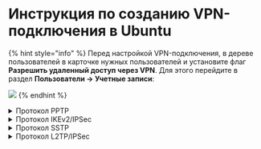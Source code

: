 # Инструкция по созданию VPN-подключения в Ubuntu

{% hint style="info" %}
Перед настройкой VPN-подключения, в дереве пользователей в карточке нужных пользователей и установите флаг **Разрешить удаленный доступ через VPN**. Для этого перейдите в раздел **Пользователи -&gt; Учетные записи**:

![](../../../../.gitbook/assets/ubuntu15.png)
{% endhint %}

<details>

<summary>Протокол PPTP</summary>

Перед созданием подключения в Ubuntu перейдите в Ideco UTM, в раздел **Пользователи -&gt; Авторизация -&gt; VPN-подключение** и установите флаг **Подключение по PPTP**:

![](../../../../.gitbook/assets/pptp.png)

**Создание подключения в Ubuntu**

1\. Перейдите **Настройки -> Сети** и в строке **VPN** нажмите ![ok\_with\_icon.png](../../../../.gitbook/assets/ubuntu3.png):

![](../../../../.gitbook/assets/ubuntu2.png)

2\. В окне создания подключений выберите пункт **Туннельный протокол типа точка-точка (PPTP)**:

![](../../../../.gitbook/assets/ubuntu4.1.png)

3\. В разделе **Идентификация** и заполните следующие поля:

* **Название** - имя подключения;
* **Шлюз** - доменное имя или IP-адрес интерфейса UTM;
* **Имя пользователя** - имя пользователя, которому разрешено подключение по VPN;
* **Пароль** - пароль пользователя. В правой части поля необходимо выбрать вариант хранения для пароля от VPN-соединения;
* **NT-домен** - оставьте поле пустым.

![](../../../../.gitbook/assets/ubuntu6.1.png)

Рекомендуем нажать **Дополнительно** и установить флаги на пунктах:

* **Разрешить следующие методы аутентификации** - установите флаг на пункте *MSCHAPv2*
* **Использовать шифрование MPPE** - в строке *Шифрование* выберите 128-бит (наиболее защищенное)
* **Использовать для данных сжатие BSD** - использование алгоритма BSD-compress
* **Использовать для данных сжатие Deflate** - использование алгоритма Deflate
* **Использовать сжатие заголовков TCP** - использование метода сжатия заголовков TCP/IP Вана Якобсона

![](../../../../.gitbook/assets/ubuntu8.1.png)

4\. Нажмите **ОК** и **Добавить**.

5\. Поставить переключатель созданного VPN-подключения в положение включен:

![](../../../../.gitbook/assets/ubuntu9.1.png)

</details>

<details>

<summary>Протокол IKEv2/IPSec</summary>

Перед созданием подключения в Ubuntu, настройте Ideco UTM:

1\. Перейдите в раздел **Пользователи -&gt; Авторизация -&gt; VPN-подключение**.

2\. Установите флаг **Подключение по IKEv2/IPSec** и заполните поля **Домен**:

![](../../../../.gitbook/assets/ipsec-ikev2-9-11.png)

3\. Скачайте корневой сертификат одним из способов:

* В личном кабинете, введя логин/пароль пользователя:
  
    ![](../../../../.gitbook/assets/ubuntu16.png)

* В разделе **Сервисы -&gt; Сертификаты**:
    
    ![](../../../../.gitbook/assets/certificates2.png)

Корневой сертификат потребуется для настройки подключения рабочей станции пользователя, если не был получен корневой сертификат через Lets Encrypt. При необходимости перенесите файл сертификата на рабочую станцию.

{% hint style="info" %}
Если для VPN-подключения используется сертификат выданный Let`s Encrypt, то установка корневого сертификата на устройство не требуется.
{% endhint %}

**Создание подключения в Ubuntu**

1\. Откройте терминал сочетанием клавиш Ctrl+Alt+F1 и выполните команду:

    sudo apt install -y network-manager-strongswan libcharon-extra-plugins libstrongswan-extra-plugins

2\. После окончания установки перезагрузите компьютер:

    sudo reboot

3\. Перейдите в **Настройки -> Сети** и в строке **VPN** нажмите ![ok\_with\_icon.png](../../../../.gitbook/assets/ubuntu3.png):

![](../../../../.gitbook/assets/ubuntu2.png)

4\. В появившемся окне выберите **IPSec\IKEv2 (strongswan)**:

![](../../../../.gitbook/assets/ubuntu13.png)

5\. В разделе **Идентификация** и заполните следующие поля:

* **Название** - имя подключения
* **Address** - введите домен, который указан в настройках **Пользователи -&gt; Авторизация -&gt; VPN-подключение -&gt; Подключение по IKEv2/IPSec**
* **Certificate** - выберите ранее сохраненный корневой сертификат (если он не был выдан Let`s Encrypt)
* **Authentication** - рекомендуем выбрать EAP
* **Username** - имя пользователя, которому разрешено подключение по VPN
* **Password** - пароль пользователя. В правой части поля необходимо выбрать вариант хранения для пароля от VPN-соединения

Установите флаг **Request an inner IP address** и нажмите **Добавить:**

![](../../../../.gitbook/assets/ubuntu14.png)

6\. Поставьте переключатель созданного VPN-подключения в положение включен.

</details>

<details>

<summary>Протокол SSTP</summary>

Перед созданием подключения в Ubuntu, настройте Ideco UTM:

1\. Перейдите в раздел **Пользователи -&gt; Авторизация -&gt; VPN-подключение**.

2\. Установите флаг **Подключение по SSTP** и заполните поля **Домен** и **Порт**:

![](../../../../.gitbook/assets/sstp-on.png)



**Создание подключения в Ubuntu**

1\. Откройте терминал сочетанием клавиш Ctrl+Alt+F1 и выполните две команды:

    sudo apt-add-repository ppa:eivnaes/network-manager-sstp
    sudo apt install -y network-manager-sstp sstp-client 

2\. После окончания установки перезагрузите компьютер:

    sudo reboot
    
3\. После окончания установки пакетов, перейдите в **Настройки -> Сети** и в строке **VPN** нажмите ![ok\_with\_icon.png](../../../../.gitbook/assets/ubuntu3.png):

![](../../../../.gitbook/assets/ubuntu2.png)

4\. В появившемся окне выберите **Туннельный протокол типа точка-точка (SSTP)**:

![](../../../../.gitbook/assets/ubuntu10.png)

5\. В разделе **Идентификация** и заполните следующие поля:

* **Название** - имя подключения
* **Шлюз** - укажите в формате *домен:[порт, выбранный на UTM]*
* **Имя пользователя** - имя пользователя, которому разрешено подключение по VPN
* **Пароль** - пароль пользователя. В правой части поля необходимо выбрать вариант хранения для пароля от VPN-соединения
* **NT-домен** - оставьте поле пустым

![](../../../../.gitbook/assets/ubuntu11.png)

Рекомендуем нажать **Advanced** и установить флаги на пунктах:

* **Разрешить следующие методы аутентификации** - установите флаг на пункте *MSCHAPv2*
* **Использовать шифрование MPPE** - в строке *Шифрование* выберите 128-бит (наиболее защищенное)
* **Использовать для данных сжатие BSD** - использование алгоритма BSD-compress
* **Использовать для данных сжатие Deflate** - использование алгоритма Deflate
* **Использовать сжатие заголовков TCP** - использование метода сжатия заголовков TCP/IP Вана Якобсона

6\. Нажмите **Добавить** и поставьте переключатель созданного VPN-подключения в положение включен:

![](../../../../.gitbook/assets/ubuntu12.png)

</details>

<details>

<summary>Протокол L2TP/IPSec</summary>

**Важно:** L2TP IPsec клиенты, находящиеся за одним NAT'ом, могут испытывать проблемы подключения если их более одного. Рекомендуем вместо L2TP IPsec использовать IKEv2 IPSec.

Перед созданием подключения, настройте Ideco UTM:

1\. Перейдите в раздел **Пользователи -&gt; Авторизация -&gt; VPN-подключение**.

2\. Установите флаг **Подключение по L2TP/IPSec** и скопируйте **PSK**-ключ:

![](../../../../.gitbook/assets/l2tp-on.png)

**Создание подключения в Ubuntu** 

1\. Подключите репозиторий, в котором находятся необходимые пакеты для создания L2TP VPN-соединения, а затем обновите информацию о репозиториях. Для этого выполните следующие команды:

    sudo add-apt-repository ppa:nm-l2tp/network-manager-l2tp
    sudo apt update

2\. Установите дополнение к стандартному NetworkManager с помощью двух пакетов:

    sudo apt install -y network-manager-l2tp network-manager-l2tp-gnome

3\. После окончания установки перезагрузите компьютер:

    sudo reboot

4\. После окончания установки пакетов, перейдите в **Настройки -> Сети** и в строке **VPN** нажмите ![ok\_with\_icon.png](../../../../.gitbook/assets/ubuntu3.png):

![](../../../../.gitbook/assets/ubuntu2.png)

5\. В окне создания подключений по VPN выберите пункт **Layer 2 Tunneling Protocol (L2TP)**:

![](../../../../.gitbook/assets/ubuntu5.png)

6\. Во вкладке **Идентификация** и заполните следующие поля:

* **Название** - имя подключения
* **Шлюз** - доменное имя или IP-адрес интерфейса UTM
* **Тип** - Password-аутентификация по пользователю и паролю
* **Имя пользователя** - имя пользователя, которому разрешено подключение по VPN
* **Пароль** - пароль пользователя. В правой части поля необходимо выбрать вариант хранения для пароля от VPN-соединения
* **NT-домен** - оставьте поле пустым

![](../../../../.gitbook/assets/ubuntu6.png)

7\. Перейдите в **Настройки IPSec** и включите опцию **Enable IPsec tunnel to L2TP host**, чтобы активировалась возможность настраивать остальные параметры:

* **Type: Pre-shared key (PSK)** – аутентификация по общему ключу
* **Pre-shared key** - ключ, который необходимо скопировать по пути **Пользователи -> Авторизация -> VPN-подключение** из поля **PSK**

Раздел **Advanced** необязательный для заполнения. 

![](../../../../.gitbook/assets/ubuntu7.png)

После окончания настройки **L2TP IPsec Options** нажмите **ОК**.

8\. При необходимости перейдите в **Настройки РРР** и настройте раздел **Аутентификация**, **Шифрование и сжатие** и **Прочие**:

![](../../../../.gitbook/assets/ubuntu8.png)

После настройки **Параметры РРР** нажмите **ОК** и **Применить**.

9\. Поставить переключатель созданного VPN-подключения в положение включен:

![](../../../../.gitbook/assets/ubuntu9.png)

</details>